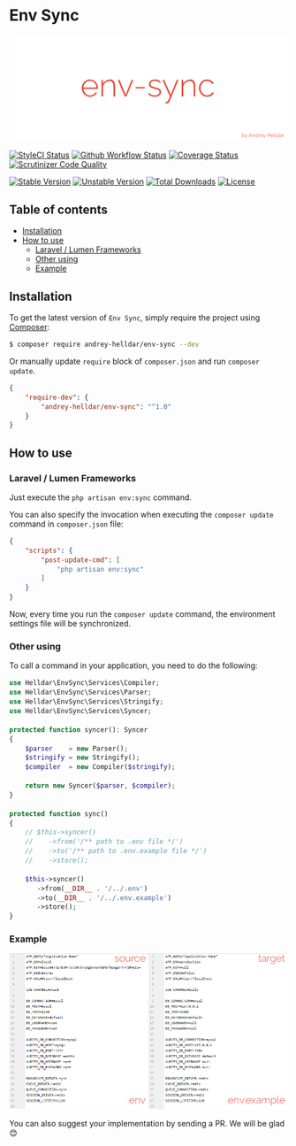 # Env Sync

<p align="center">
    <img src="/.github/images/logo.png?raw=true" alt="Env Sync"/>
</p>

[![StyleCI Status][badge_styleci]][link_styleci]
[![Github Workflow Status][badge_build]][link_build]
[![Coverage Status][badge_coverage]][link_scrutinizer]
[![Scrutinizer Code Quality][badge_quality]][link_scrutinizer]

[![Stable Version][badge_stable]][link_packagist]
[![Unstable Version][badge_unstable]][link_packagist]
[![Total Downloads][badge_downloads]][link_packagist]
[![License][badge_license]][link_license]

## Table of contents

* [Installation](#installation)
* [How to use](#how-to-use)
    * [Laravel / Lumen Frameworks](#laravel--lumen-frameworks)
    * [Other using](#other-using)
    * [Example](#example)

## Installation

To get the latest version of `Env Sync`, simply require the project using [Composer](https://getcomposer.org):

```bash
$ composer require andrey-helldar/env-sync --dev
```

Or manually update `require` block of `composer.json` and run `composer update`.

```json
{
    "require-dev": {
        "andrey-helldar/env-sync": "^1.0"
    }
}
```

## How to use

### Laravel / Lumen Frameworks

Just execute the `php artisan env:sync` command.

You can also specify the invocation when executing the `composer update` command in `composer.json` file:

```json
{
    "scripts": {
        "post-update-cmd": [
            "php artisan env:sync"
        ]
    }
}
```

Now, every time you run the `composer update` command, the environment settings file will be synchronized.

### Other using

To call a command in your application, you need to do the following:

```php
use Helldar\EnvSync\Services\Compiler;
use Helldar\EnvSync\Services\Parser;
use Helldar\EnvSync\Services\Stringify;
use Helldar\EnvSync\Services\Syncer;

protected function syncer(): Syncer
{
    $parser    = new Parser();
    $stringify = new Stringify();
    $compiler  = new Compiler($stringify);

    return new Syncer($parser, $compiler);
}

protected function sync()
{
    // $this->syncer()
    //    ->from('/** path to .env file */')
    //    ->to('/** path to .env.example file */')
    //    ->store();

    $this->syncer()
       ->from(__DIR__ . '/../.env')
       ->to(__DIR__ . '/../.env.example')
       ->store();
}
```

### Example

<p align="center">
    <img src="/.github/images/compare.png?raw=true" alt="Example"/>
</p>

You can also suggest your implementation by sending a PR. We will be glad 😊

[badge_build]:          https://img.shields.io/github/workflow/status/andrey-helldar/env-sync/other?style=flat-square

[badge_downloads]:      https://img.shields.io/packagist/dt/andrey-helldar/env-sync.svg?style=flat-square

[badge_license]:        https://img.shields.io/packagist/l/andrey-helldar/env-sync.svg?style=flat-square

[badge_coverage]:       https://img.shields.io/scrutinizer/coverage/g/andrey-helldar/env-sync.svg?style=flat-square

[badge_quality]:        https://img.shields.io/scrutinizer/g/andrey-helldar/env-sync.svg?style=flat-square

[badge_stable]:         https://img.shields.io/github/v/release/andrey-helldar/env-sync?label=stable&style=flat-square

[badge_styleci]:        https://styleci.io/repos/333111450/shield

[badge_unstable]:       https://img.shields.io/badge/unstable-dev--main-orange?style=flat-square

[link_build]:           https://github.com/andrey-helldar/env-sync/actions

[link_license]:         LICENSE

[link_packagist]:       https://packagist.org/packages/andrey-helldar/env-sync

[link_scrutinizer]:     https://scrutinizer-ci.com/g/andrey-helldar/env-sync/?branch=main

[link_styleci]:         https://github.styleci.io/repos/333111450
